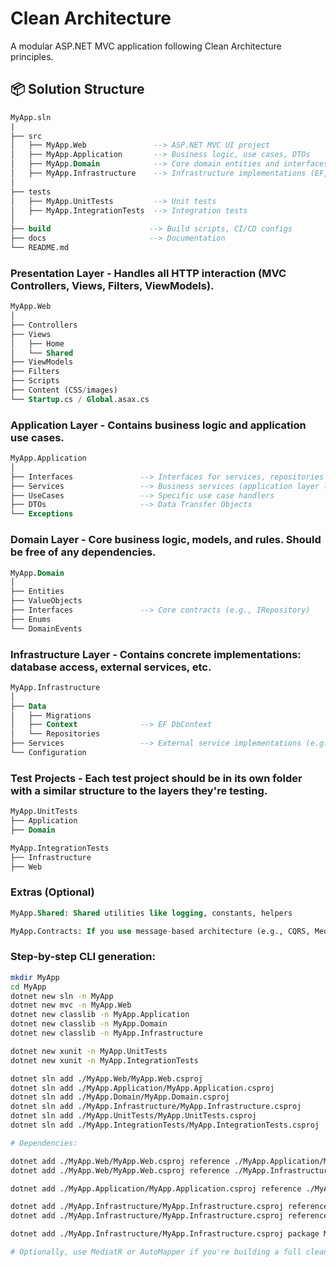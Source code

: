 # Clean Architecture

A modular ASP.NET MVC application following Clean Architecture principles.

## 📦 Solution Structure

```sql
MyApp.sln
|
├── src
│   ├── MyApp.Web               --> ASP.NET MVC UI project
│   ├── MyApp.Application       --> Business logic, use cases, DTOs
│   ├── MyApp.Domain            --> Core domain entities and interfaces
│   ├── MyApp.Infrastructure    --> Infrastructure implementations (EF, external APIs)
│
├── tests
│   ├── MyApp.UnitTests         --> Unit tests
│   ├── MyApp.IntegrationTests  --> Integration tests
│
├── build                      --> Build scripts, CI/CD configs
├── docs                       --> Documentation
└── README.md
```

### Presentation Layer - Handles all HTTP interaction (MVC Controllers, Views, Filters, ViewModels).

```sql
MyApp.Web
│
├── Controllers
├── Views
│   ├── Home
│   └── Shared
├── ViewModels
├── Filters
├── Scripts
├── Content (CSS/images)
└── Startup.cs / Global.asax.cs

```

### Application Layer - Contains business logic and application use cases.

```sql
MyApp.Application
│
├── Interfaces               --> Interfaces for services, repositories
├── Services                 --> Business services (application layer logic)
├── UseCases                 --> Specific use case handlers
├── DTOs                     --> Data Transfer Objects
└── Exceptions
```

### Domain Layer - Core business logic, models, and rules. Should be free of any dependencies.

```sql
MyApp.Domain
│
├── Entities
├── ValueObjects
├── Interfaces               --> Core contracts (e.g., IRepository)
├── Enums
└── DomainEvents
```

### Infrastructure Layer - Contains concrete implementations: database access, external services, etc.

```sql
MyApp.Infrastructure
│
├── Data
│   ├── Migrations
│   ├── Context              --> EF DbContext
│   └── Repositories
├── Services                 --> External service implementations (e.g., email, file storage)
└── Configuration
```

### Test Projects - Each test project should be in its own folder with a similar structure to the layers they're testing.

```sql
MyApp.UnitTests
├── Application
├── Domain

MyApp.IntegrationTests
├── Infrastructure
├── Web
```

### Extras (Optional)

```sql
MyApp.Shared: Shared utilities like logging, constants, helpers

MyApp.Contracts: If you use message-based architecture (e.g., CQRS, MediatR)
```

### Step-by-step CLI generation:

```sh
mkdir MyApp
cd MyApp
dotnet new sln -n MyApp
dotnet new mvc -n MyApp.Web
dotnet new classlib -n MyApp.Application
dotnet new classlib -n MyApp.Domain
dotnet new classlib -n MyApp.Infrastructure

dotnet new xunit -n MyApp.UnitTests
dotnet new xunit -n MyApp.IntegrationTests

dotnet sln add ./MyApp.Web/MyApp.Web.csproj
dotnet sln add ./MyApp.Application/MyApp.Application.csproj
dotnet sln add ./MyApp.Domain/MyApp.Domain.csproj
dotnet sln add ./MyApp.Infrastructure/MyApp.Infrastructure.csproj
dotnet sln add ./MyApp.UnitTests/MyApp.UnitTests.csproj
dotnet sln add ./MyApp.IntegrationTests/MyApp.IntegrationTests.csproj

# Dependencies:

dotnet add ./MyApp.Web/MyApp.Web.csproj reference ./MyApp.Application/MyApp.Application.csproj
dotnet add ./MyApp.Web/MyApp.Web.csproj reference ./MyApp.Infrastructure/MyApp.Infrastructure.csproj

dotnet add ./MyApp.Application/MyApp.Application.csproj reference ./MyApp.Domain/MyApp.Domain.csproj

dotnet add ./MyApp.Infrastructure/MyApp.Infrastructure.csproj reference ./MyApp.Application/MyApp.Application.csproj
dotnet add ./MyApp.Infrastructure/MyApp.Infrastructure.csproj reference ./MyApp.Domain/MyApp.Domain.csproj

dotnet add ./MyApp.Infrastructure/MyApp.Infrastructure.csproj package Microsoft.EntityFrameworkCore

# Optionally, use MediatR or AutoMapper if you're building a full clean architecture setup.
```
